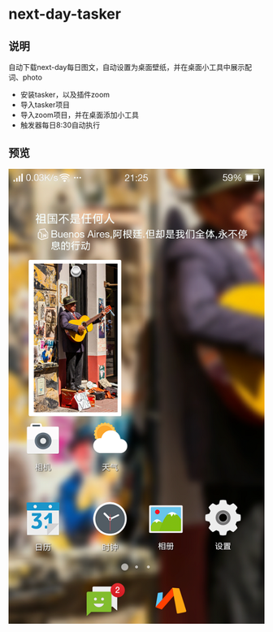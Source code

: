 # next-day-tasker



## 说明
自动下载next-day每日图文，自动设置为桌面壁纸，并在桌面小工具中展示配词、photo
* 安装tasker，以及插件zoom
* 导入tasker项目
* 导入zoom项目，并在桌面添加小工具
* 触发器每日8:30自动执行

## 预览
<div align=center><img src="https://github.com/bjc5233/next-day-tasker/raw/master/resources/demo.png"/></div>
